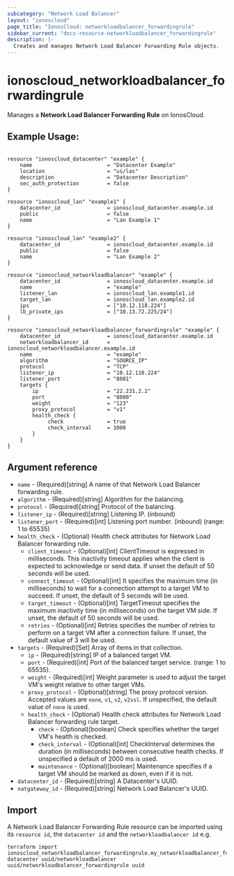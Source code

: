 ```yaml
---
subcategory: "Network Load Balancer"
layout: "ionoscloud"
page_title: "IonosCloud: networkloadbalancer_forwardingrule"
sidebar_current: "docs-resource-networkloadbalancer_forwardingrule"
description: |-
  Creates and manages Network Load Balancer Forwarding Rule objects.
---
```


# ionoscloud_networkloadbalancer_forwardingrule

Manages a **Network Load Balancer Forwarding Rule** on IonosCloud.

## Example Usage:

```hcl

resource "ionoscloud_datacenter" "example" {
	name                        = "Datacenter Example"
	location                    = "us/las"
	description                 = "Datacenter Description"
	sec_auth_protection         = false
}

resource "ionoscloud_lan" "example1" {
    datacenter_id               = ionoscloud_datacenter.example.id
    public                      = false
    name                        = "Lan Example 1"
}

resource "ionoscloud_lan" "example2" {
    datacenter_id               = ionoscloud_datacenter.example.id
    public                      = false
    name                        = "Lan Example 2"
}

resource "ionoscloud_networkloadbalancer" "example" {
    datacenter_id               = ionoscloud_datacenter.example.id
    name                        = "example"
    listener_lan                = ionoscloud_lan.example1.id
    target_lan                  = ionoscloud_lan.example2.id
    ips                         = ["10.12.118.224"]
    lb_private_ips              = ["10.13.72.225/24"]
}

resource "ionoscloud_networkloadbalancer_forwardingrule" "example" {
    datacenter_id               = ionoscloud_datacenter.example.id
    networkloadbalancer_id      = ionoscloud_networkloadbalancer.example.id
    name                        = "example"
    algorithm                   = "SOURCE_IP"
    protocol                    = "TCP"
    listener_ip                 = "10.12.118.224"
    listener_port               = "8081"
    targets {
        ip                      = "22.231.2.2"
        port                    = "8080"
        weight                  = "123"
        proxy_protocol          = "v1"
        health_check {
             check              = true
             check_interval     = 1000
        }
    }
}
```

## Argument reference

- `name` - (Required)[string] A name of that Network Load Balancer forwarding rule.
- `algorithm` - (Required)[string] Algorithm for the balancing.
- `protocol` - (Required)[string] Protocol of the balancing.
- `listener_ip` - (Required)[string] Listening IP. (inbound)
- `listener_port` - (Required)[int] Listening port number. (inbound) (range: 1 to 65535)
- `health_check` - (Optional) Health check attributes for Network Load Balancer forwarding rule.
    - `client_timeout` - (Optional)[int] ClientTimeout is expressed in milliseconds. This inactivity timeout applies when the client is expected to acknowledge or send data. If unset the default of 50 seconds will be used.
    - `connect_timeout` - (Optional)[int] It specifies the maximum time (in milliseconds) to wait for a connection attempt to a target VM to succeed. If unset, the default of 5 seconds will be used.
    - `target_timeout` - (Optional)[int] TargetTimeout specifies the maximum inactivity time (in milliseconds) on the target VM side. If unset, the default of 50 seconds will be used.
    - `retries` - (Optional)[int] Retries specifies the number of retries to perform on a target VM after a connection failure. If unset, the default value of 3 will be used.
- `targets` - (Required)[Set] Array of items in that collection.
    - `ip` - (Required)[string] IP of a balanced target VM.
    - `port` - (Required)[int] Port of the balanced target service. (range: 1 to 65535).
    - `weight` - (Required)[int] Weight parameter is used to adjust the target VM's weight relative to other target VMs.
    - `proxy_protocol` - (Optional)[string] The proxy protocol version. Accepted values are `none`, `v1`, `v2`, `v2ssl`. If unspecified, the default value of `none` is used.
    - `health_check` - (Optional) Health check attributes for Network Load Balancer forwarding rule target.
         - `check` - (Optional)[boolean] Check specifies whether the target VM's health is checked.
         - `check_interval` - (Optional)[int] CheckInterval determines the duration (in milliseconds) between consecutive health checks. If unspecified a default of 2000 ms is used.
         - `maintenance` - (Optional)[boolean] Maintenance specifies if a target VM should be marked as down, even if it is not.
- `datacenter_id` - (Required)[string] A Datacenter's UUID.
- `natgateway_id` - (Required)[string] Network Load Balancer's UUID.

## Import

A Network Load Balancer Forwarding Rule resource can be imported using its `resource id`, the `datacenter id` and the `networkloadbalancer id` e.g.

```shell
terraform import ionoscloud_networkloadbalancer_forwardingrule.my_networkloadbalancer_forwardingrule datacenter uuid/networkloadbalancer uuid/networkloadbalancer_forwardingrule uuid
```